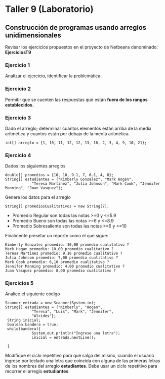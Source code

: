 # Taller 9 (Laboratorio)
## Construcción de programas usando arreglos unidimensionales

Revisar los ejercicios propuestos en el proyecto de Netbeans denominado: **EjerciciosT9**

### Ejercicio 1
Analizar el ejercicio, identificar la problemática.

### Ejercicio 2
Permitir que se cuenten las respuestas que están **fuera de los rangos establecidos.**

### Ejercicio 3
Dado el arreglo; determinar cuantos elementos están arriba de la media aritmética y cuantos están por debajo de la medía aritmética.
```
int[] arreglo = {1, 10, 11, 12, 12, 13, 16, 2, 3, 4, 9, 10, 21};
```

### Ejercicio 4
Dados los siguientes arreglos
```
double[] promedios = {10, 10, 9.1, 7, 6.1, 4, 8};
String[] estudiantes = {"Kimberly Gonzalez", "Mark Hogan", 
            "Teresa Martinez", "Julia Johnson", "Mark Cook", "Jennifer Manning", "Juan Vasquez"};
```

Genere  los datos para el arreglo
```
String[] promediosCualitativos = new String[7];

```
* Promedio Regular son todas las notas >=0 y <=5.9
* Promedio Bueno son todas las notas >=6 y <=8.9
* Promedio Sobresaliente son todas las notas >=9 y <=10

Finalmente presetar un reporte como el que sigue:

```
Kimberly Gonzalez promedio: 10,00 promedio cualitativo ?
Mark Hogan promedio: 10,00 promedio cualitativo ?
Teresa Martinez promedio: 9,10 promedio cualitativo ?
Julia Johnson promedio: 7,00 promedio cualitativo ?
Mark Cook promedio: 6,10 promedio cualitativo ?
Jennifer Manning promedio: 4,00 promedio cualitativo ?
Juan Vasquez promedio: 8,00 promedio cualitativo ?
```

### Ejercicios 5
Analice el siguiente código
```
Scanner entrada = new Scanner(System.in);
String[] estudiantes = {"Kimberly", "Hogan", 
            "Teresa", "Luis", "Mark", "Jennifer",
            "Alcides"};
 String inicial;
 boolean bandera = true;
 while(bandera){
            System.out.println("Ingrese una letra");
            inicial = entrada.nextLine();
                    
 }
```
Modifique el ciclo repetitivo para que salga del mismo, cuando el usuario ingrese por teclado una letra que coincida con alguna de las primeras letras de los nombres del arreglo **estudiantes**. Debe usar un ciclo repetitivo para recorrer el arreglo **estudiantes**.